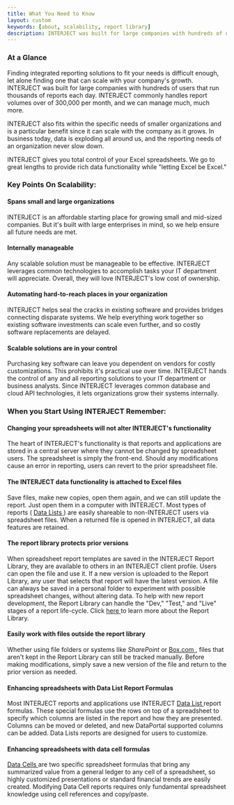 ```yaml
---
title: What You Need to Know
layout: custom
keywords: [about, scalability, report library]
description: INTERJECT was built for large companies with hundreds of users that run thousands of reports each day. INTERJECT commonly handles report volumes over of 300,000 per month, and we can manage much, much more.
---
```


###  At a Glance 

Finding integrated reporting solutions to fit your needs is difficult enough, let alone finding one that can scale with your company's growth. INTERJECT was built for large companies with hundreds of users that run thousands of reports each day.  INTERJECT commonly handles report volumes over  of 300,000 per month, and  we  can manage much, much more. 

INTERJECT  also fits within the specific needs of smaller organizations and is a particular benefit since it can scale with the company as it grows. In business today, data is exploding all around us, and the reporting needs of an organization never slow down. 

INTERJECT gives you total control of your Excel spreadsheets. We go to great lengths to provide rich data functionality while "letting Excel be Excel." 

###  Key Points On Scalability: 

####  Spans small and large organizations 

INTERJECT is an affordable starting place for growing small and mid-sized companies. But it's built with large enterprises in mind, so we help ensure all future needs are met. 

####  Internally manageable 

Any scalable solution must be manageable to be effective. INTERJECT leverages common technologies to accomplish tasks your IT department will appreciate. Overall, they will love INTERJECT's low cost of ownership. 

####  Automating hard-to-reach places in your organization 

INTERJECT helps seal the cracks in existing software and provides bridges connecting disparate systems. We help everything work together so existing software investments can scale even further, and so costly software replacements are delayed. 

####  Scalable solutions are in your control 

Purchasing key software can leave you dependent on vendors for costly customizations. This prohibits it's practical use over time. INTERJECT hands the control of any and all reporting solutions to your IT department or business analysts. Since INTERJECT leverages common database and cloud API technologies, it lets organizations grow their systems internally. 

###  When you Start Using INTERJECT Remember: 

####  Changing your spreadsheets will not alter INTERJECT's functionality   
The heart of INTERJECT's functionality is that reports and applications are stored in a central server where they cannot be changed by spreadsheet users. The spreadsheet is simply the front-end. Should any modifications cause an error in reporting, users can revert to the prior spreadsheet file.   

####  The INTERJECT data functionality is attached to Excel files 

Save files, make new copies, open them again, and we can still update the report. Just open them in a computer with INTERJECT. Most types of reports ( [ Data Lists ](/wAbout/Tabular-vs-Data-Cells.html) ) are easily shareable to non-INTERJECT users via spreadsheet files. When a returned file is opened in INTERJECT, all data features are retained. 

####  The report library protects prior versions 

When spreadsheet report templates are saved in the INTERJECT Report Library, they are available to others in an INTERJECT client profile. Users can open the file and use it. If a new version is uploaded to the Report Library, any user that selects that report will have the latest version. A file can always be saved in a personal folder to experiment with possible spreadsheet changes, without altering data. To help with new report development, the Report Library can handle the "Dev," "Test," and "Live" stages of a report life-cycle. Click [ here ](/wAbout/Report-Library-Basics.html) to learn more about the Report Library. 

####  Easily work with files outside the report library 

Whether using file folders or systems like _SharePoint_ or [ Box.com ](http://Box.com) , files that aren't kept in the Report Library can still be tracked manually. Before making modifications, simply save a new version of the file and return to the prior version as needed. 

####  Enhancing spreadsheets with Data List Report Formulas 

Most INTERJECT reports and applications use INTERJECT [ Data List ](/wAbout/Tabular-vs-Data-Cells.html) report formulas. These special formulas use the rows on top of a spreadsheet to specify which columns are listed in the report and how they are presented. Columns can be moved or deleted, and new DataPortal supported columns can be added. Data Lists reports are designed for users to customize. 

####  Enhancing spreadsheets with data cell formulas 

[ Data Cells ](Tabular-vs-Data-Cells.html) are two specific spreadsheet formulas that bring any summarized value from a general ledger to any cell of a spreadsheet, so highly customized presentations or standard financial trends are easily created. Modifying Data Cell reports requires only fundamental spreadsheet knowledge using cell references and copy/paste. 

  

